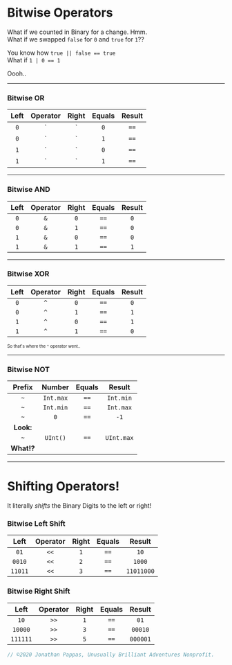 # **Bitwise Operators**

What if we counted in Binary for a change. Hmm.<br>
What if we swapped `false` for `0` and `true` for `1`??

You know how `true || false == true`<br>
What if `1 | 0 == 1`

Oooh..

---

### **Bitwise OR**
Left | Operator | Right | Equals | Result
:--: | :---: | :--: | :--: | :--:
`0` | `|` | `0` | `==` | `0`
`0` | `|` | `1` | `==` | `1`
`1` | `|` | `0` | `==` | `1`
`1` | `|` | `1` | `==` | `1`

---

### **Bitwise AND**
Left | Operator | Right | Equals | Result
:--: | :---: | :--: | :--: | :--:
`0` | `&` | `0` | `==` | `0`
`0` | `&` | `1` | `==` | `0`
`1` | `&` | `0` | `==` | `0`
`1` | `&` | `1` | `==` | `1`

---

### **Bitwise XOR**
Left | Operator | Right | Equals | Result
:--: | :---: | :--: | :--: | :--:
`0` | `^` | `0` | `==` | `0`
`0` | `^` | `1` | `==` | `1`
`1` | `^` | `0` | `==` | `1`
`1` | `^` | `1` | `==` | `0`
<sup><sup>So that's where the `^` operator went..

---

### **Bitwise NOT**
Prefix | Number | Equals | Result
:--: | :---: | :--: | :--: |
`~` | `Int.max` | `==` | `Int.min`
`~` | `Int.min` | `==` | `Int.max`
`~` | `0` | `==` | `-1`
**Look:** | | | |
`~` | `UInt()` | `==` | `UInt.max`
**What!?** |

---

# **Shifting Operators!**

It literally *shifts* the Binary Digits to the left or right!

### **Bitwise Left Shift**
Left | Operator | Right | Equals | Result
:--: | :---: | :--: | :--: | :--:
`01` | `<<` | `1` | `==` | `10`
`0010` | `<<` | `2` | `==` | `1000`
`11011` | `<<` | `3` | `==` | `11011000`

### **Bitwise Right Shift**
Left | Operator | Right | Equals | Result
:--: | :---: | :--: | :--: | :--:
`10` | `>>` | `1` | `==` | `01`
`10000` | `>>` | `3` | `==` | `00010`
`111111` | `>>` | `5` | `==` | `000001`


```swift
// ©2020 Jonathan Pappas, Unusually Brilliant Adventures Nonprofit.
```